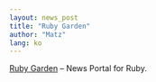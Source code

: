 ```yaml
---
layout: news_post
title: "Ruby Garden"
author: "Matz"
lang: ko
---
```


[Ruby Garden][1] – News Portal for Ruby.



[1]: http://www.rubygarden.org/ 
